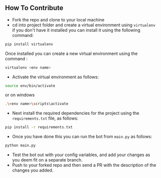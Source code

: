 ## How To Contribute
- Fork the repo and clone to your local machine
- cd into project folder and create a virtual environment using `virtualenv` if you don't have it installed you can install it using the following command:
```bash
pip install virtualenv
```
Once installed you can create a new virtual environment using the command :
```bash
virtualenv <env name>
```
- Activate the virtual environment as follows:
```bash
source env/bin/activate
```
or on windows
```bash
.\<env name>\scripts\activate
```

- Next install the required dependencies for the project using the `requirements.txt` file, as follows:

```bash
pip install -r requirements.txt
```

- Once you have done this you can run the bot from `main.py` as follows:

```bash
python main.py
```

- Test the bot out with your config variables, and add your changes as you deem fit on a separate branch.
- Push to your forked repo and then send a PR with the description of the changes you added.
